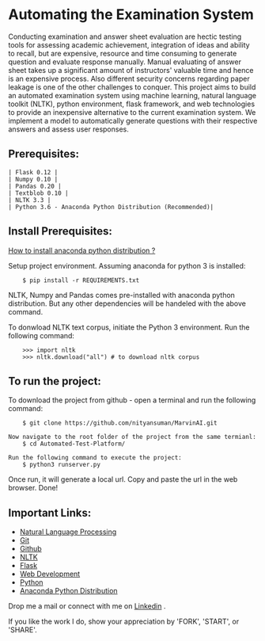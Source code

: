 # Automating the Examination System

Conducting examination and answer sheet evaluation are hectic testing tools for assessing
academic achievement, integration of ideas and ability to recall, but are expensive, resource
and time consuming to generate question and evaluate response manually. Manual evaluating
of answer sheet takes up a significant amount of instructors' valuable time and hence is an
expensive process. Also different security concerns regarding paper leakage is one of the other
challenges to conquer. This project aims to build an automated examination system using
machine learning, natural language toolkit (NLTK), python environment, flask framework,
and web technologies to provide an inexpensive alternative to the current examination system.
We implement a model to automatically generate questions with their respective answers and
assess user responses.

## Prerequisites:
    | Flask 0.12 |
    | Numpy 0.10 |
    | Pandas 0.20 |
    | Textblob 0.10 |
    | NLTK 3.3 |
    | Python 3.6 - Anaconda Python Distribution (Recommended)|

## Install Prerequisites:

[How to install anaconda python distribution ?](https://docs.anaconda.com/anaconda/install/)

Setup project environment. Assuming anaconda for python 3 is installed:
```
    $ pip install -r REQUIREMENTS.txt
```

NLTK, Numpy and Pandas comes pre-installed with anaconda python distribution. But any other dependencies will be handeled with the above command.

To donwload NLTK text corpus, initiate the Python 3 environment. Run the following command:
```
    >>> import nltk
    >>> nltk.download("all") # to download nltk corpus
```

## To run the project:

To download the project from github - open a terminal and run the following command:
```
    $ git clone https://github.com/nityansuman/MarvinAI.git

Now navigate to the root folder of the project from the same termianl:
    $ cd Automated-Test-Platform/

Run the following command to execute the project:
    $ python3 runserver.py
```

Once run, it will generate a local url. Copy and paste the url in the web browser. Done!


## Important Links:
* [Natural Language Processing](https://nltk.org/book/)
* [Git](https://git-scm.com/)
* [Github](https://github.com/)
* [NLTK](https://nltk.org/)
* [Flask](http://flask.pocoo.org/)
* [Web Development](https://w3schoo.com/)
* [Python](https://python.org/)
* [Anaconda Python Distribution](https://conda.io)


Drop me a mail or connect with me on [Linkedin](https://linkedin.com/in/kumar-nityan-suman/) .

If you like the work I do, show your appreciation by 'FORK', 'START', or 'SHARE'.
